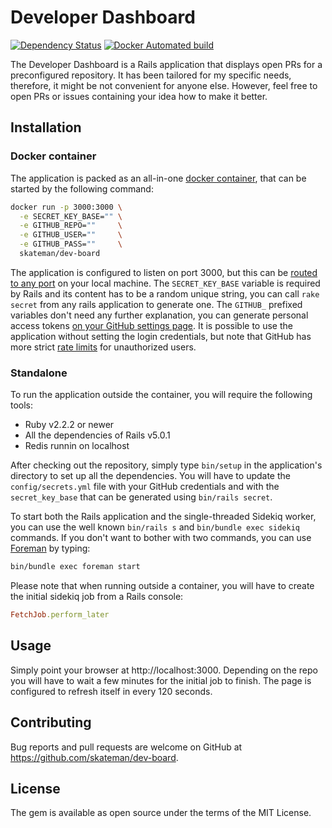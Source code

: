# Developer Dashboard

[![Dependency Status](https://gemnasium.com/badges/github.com/skateman/dev-board.svg)](https://gemnasium.com/github.com/skateman/dev-board)
[![Docker Automated build](https://img.shields.io/docker/automated/skateman/dev-board.svg)](https://hub.docker.com/r/skateman/dev-board/)

The Developer Dashboard is a Rails application that displays open PRs for a preconfigured repository. It has been tailored for my specific needs, therefore, it might be not convenient for anyone else. However, feel free to open PRs or issues containing your idea how to make it better.

## Installation

### Docker container
The application is packed as an all-in-one [docker container](https://hub.docker.com/r/skateman/dev-board/), that can be started by the following command:

```sh
docker run -p 3000:3000 \
  -e SECRET_KEY_BASE="" \
  -e GITHUB_REPO=""     \
  -e GITHUB_USER=""     \
  -e GITHUB_PASS=""     \
  skateman/dev-board
```

The application is configured to listen on port 3000, but this can be [routed to any port](https://docs.docker.com/engine/reference/commandline/run/#/publish-or-expose-port--p---expose) on your local machine. The `SECRET_KEY_BASE` variable is required by Rails and its content has to be a random unique string, you can call `rake secret` from any rails application to generate one. The `GITHUB_` prefixed variables don't need any further explanation, you can generate personal access tokens [on your GitHub settings page](https://github.com/settings/tokens). It is possible to use the application without setting the login credentials, but note that GitHub has more strict [rate limits](https://developer.github.com/v3/#rate-limiting) for unauthorized users.

### Standalone
To run the application outside the container, you will require the following tools:
* Ruby v2.2.2 or newer
* All the dependencies of Rails v5.0.1
* Redis runnin on localhost

After checking out the repository, simply type `bin/setup` in the application's directory to set up all the dependencies. You will have to update the `config/secrets.yml` file with your GitHub credentials and with the `secret_key_base` that can be generated using `bin/rails secret`.

To start both the Rails application and the single-threaded Sidekiq worker, you can use the well known `bin/rails s` and `bin/bundle exec sidekiq` commands. If you don't want to bother with two commands, you can use [Foreman](http://ddollar.github.io/foreman/) by typing:
```sh
bin/bundle exec foreman start
```

Please note that when running outside a container, you will have to create the initial sidekiq job from a Rails console:

```ruby
FetchJob.perform_later
```

## Usage
Simply point your browser at http://localhost:3000. Depending on the repo you will have to wait a few minutes for the initial job to finish. The page is configured to refresh itself in every 120 seconds.

## Contributing
Bug reports and pull requests are welcome on GitHub at https://github.com/skateman/dev-board.

## License
The gem is available as open source under the terms of the MIT License.
